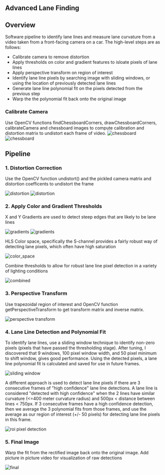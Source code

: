 ## Advanced Lane Finding

## Overview

Software pipeline to identify lane lines and measure lane curvature from a video taken from a front-facing camera on a car. The high-level steps are as follows:
* Calibrate camera to remove distortion
* Apply thresholds on color and gradient features to isloate pixels of lane lines
* Apply perspective transform on region of interest 
* Identify lane line pixels by searching image with sliding windows, or using the location of previously detected lane lines
* Generate lane line polynomial fit on the pixels detected from the previous step
* Warp the the polynomial fit back onto the original image 


### Calibrate Camera
Use OpenCV functions findChessboardCorners, drawChessboardCorners, calibrateCamera and chessboard images to compute calibration and distortion matrix to undistort each frame of video.
![chessboard](original_chessboard.png) ![chessboard](undistorted_chessboard.png) 

## Pipeline

### 1. Distortion Correction
Use the OpenCV function undistort() and the pickled camera matrix and distortion coefficents to undistort the frame

![distortion](original_frame.png) ![distortion](undistorted_frame.png)

### 2. Apply Color and Gradient Thresholds

X and Y Gradients are used to detect steep edges that are likely to be lane lines

![gradients](grad_x.png) ![gradients](grad_y.png)

HLS Color space, specifically the S-channel provides a fairly robust way of detecting lane pixels, which often have high saturation

![color_space](color_space.png)

Combine thresholds to allow for robust lane line pixel detection in a variety of lighting conditions

![combined](combined.png)

### 3. Perspective Transform
Use trapezoidal region of interest and OpenCV function getPerspectiveTransform to get transform matrix and inverse matrix.

![perspective transform](transform.png)

### 4. Lane Line Detection and Polynomial Fit
To identify lane lines, use a sliding window technique to identify non-zero pixels (pixels that have passed the thresholding stage). After tuning, I discovered that 9 windows, 100 pixel window width, and 50 pixel minimum to shift window, gives good performance. Using the detected pixels, a lane line polynomial fit is calculated and saved for use in future frames.

![sliding window](sliding_window.png)

A different approach is used to detect lane line pixels if there are 3 consecutive frames of "high confidence" lane line detections. A lane line is considered "detected with high confidence" when the 2 lines have similar curvature (<=400 meter curvature radius) and 500px < distance between lines < 750px. If 3 consecutive frames have a high confidence detection, then we average the 3 polynomial fits from those frames, and use the average as our region of interest (+/- 50 pixels) for detecting lane line pixels in this frame. 

![roi pixel detection](roi_detection.png)

### 5. Final Image
Warp the fit from the rectified image back onto the original image. Add picture in picture video for visualization of raw detections

![final](final.png)


